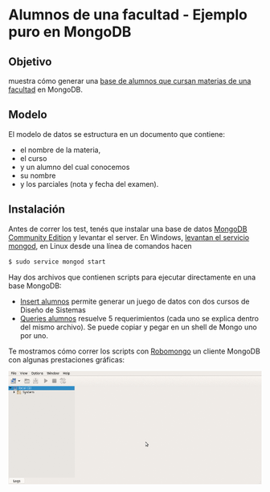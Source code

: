 # Alumnos de una facultad - Ejemplo puro en MongoDB

## Objetivo
muestra cómo generar una [base de alumnos que cursan materias de una facultad](https://github.com/uqbar-project/eg-alumnos-mongodb/wiki/Enunciado-Alumnos) en MongoDB.

## Modelo
El modelo de datos se estructura en un documento que contiene: 

* el nombre de la materia, 
* el curso 
* y un alumno del cual conocemos 
 * su nombre 
 * y los parciales (nota y fecha del examen).
 
## Instalación
Antes de correr los test, tenés que instalar una base de datos [MongoDB Community Edition](https://www.mongodb.com/) y levantar el server. En Windows, [levantan el servicio mongod](https://docs.mongodb.com/manual/tutorial/install-mongodb-on-windows/), en Linux desde una línea de comandos hacen

```bash
$ sudo service mongod start
```

Hay dos archivos que contienen scripts para ejecutar directamente en una base MongoDB:

* [Insert alumnos](scripts/01_insert.js) permite generar un juego de datos con dos cursos de Diseño de Sistemas
* [Queries alumnos](scripts/02_queries.js) resuelve 5 requerimientos (cada uno se explica dentro del mismo archivo). Se puede copiar y pegar en un shell de Mongo uno por uno.

Te mostramos cómo correr los scripts con [Robomongo](https://robomongo.org/) un cliente MongoDB con algunas prestaciones gráficas:

![video](video/demo.gif)

